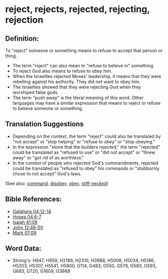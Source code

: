 # reject, rejects, rejected, rejecting, rejection #

## Definition: ##

To "reject" someone or something means to refuse to accept that person or thing.

* The term "reject" can also mean to "refuse to believe in" something.
* To reject God also means to refuse to obey him.
* When the Israelites rejected Moses' leadership, it means that they were rebelling against his authority. They did not want to obey him.
* The Israelites showed that they were rejecting God when they worshiped false gods.
* The term "push away" is the literal meaning of this word. Other languages may have a similar expression that means to reject or refuse to believe someone or something.

## Translation Suggestions ##

* Depending on the context, the term "reject" could also be translated by "not accept" or "stop helping" or "refuse to obey" or "stop obeying."
* In the expression "stone that the builders rejected," the term "rejected" could be translated as "refused to use" or "did not accept" or "threw away" or "got rid of as worthless."
* In the context of people who rejected God's commandments, rejected could be translated as "refused to obey" his commands or "stubbornly chose to not accept" God's laws.

(See also: [command](../kt/command.md), [disobey](../other/disobey.md), [obey](../other/obey.md), [stiff-necked](../other/stiffnecked.md))

## Bible References: ##

* [Galatians 04:12-14](rc://en/tn/help/gal/04/12)
* [Hosea 04:6-7](rc://en/tn/help/hos/04/06)
* [Isaiah 41:09](rc://en/tn/help/isa/41/09)
* [John 12:48-50](rc://en/tn/help/jhn/12/48)
* [Mark 07:09](rc://en/tn/help/mrk/07/09)

## Word Data: ##

* Strong's: H947, H959, H2186, H2310, H3988, H5006, H5034, H5186, H5203, H5307, H5541, H5800, G114, G483, G550, G579, G580, G593, G683, G720, G1609, G3868

